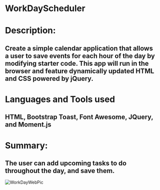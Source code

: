 # WorkDayScheduler
# Description:
## Create a simple calendar application that allows a user to save events for each hour of the day by modifying starter code. This app will run in the browser and feature dynamically updated HTML and CSS powered by jQuery.
# Languages and Tools used
## HTML, Bootstrap Toast, Font Awesome, JQuery, and Moment.js
# Summary:
## The user can add upcoming tasks to do throughout the day, and save them.
![WorkDayWebPic](https://user-images.githubusercontent.com/88990996/147713804-e1e2b912-c033-458a-acf5-9c60daad2ce4.png)
